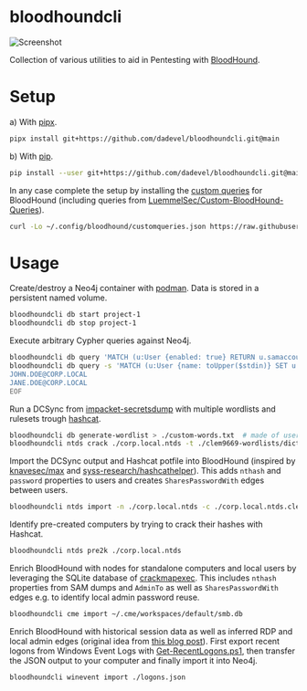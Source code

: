 # bloodhoundcli

![Screenshot](./assets/demo.png)

Collection of various utilities to aid in Pentesting with [BloodHound](https://github.com/bloodhoundad/bloodhound).

# Setup

a) With [pipx](https://github.com/pypa/pipx).

~~~ bash
pipx install git+https://github.com/dadevel/bloodhoundcli.git@main
~~~

b) With [pip](https://github.com/pypa/pip).

~~~ bash
pip install --user git+https://github.com/dadevel/bloodhoundcli.git@main
~~~

In any case complete the setup by installing the [custom queries](./customqueries.json) for BloodHound (including queries from [LuemmelSec/Custom-BloodHound-Queries](https://github.com/LuemmelSec/Custom-BloodHound-Queries)).

~~~ bash
curl -Lo ~/.config/bloodhound/customqueries.json https://raw.githubusercontent.com/dadevel/bloodhoundcli/main/customqueries.json
~~~

# Usage

Create/destroy a Neo4j container with [podman](https://github.com/containers/podman).
Data is stored in a persistent named volume.

~~~ bash
bloodhoundcli db start project-1
bloodhoundcli db stop project-1
~~~

Execute arbitrary Cypher queries against Neo4j.

~~~ bash
bloodhoundcli db query 'MATCH (u:User {enabled: true} RETURN u.samaccountname)' > ./users.txt
bloodhoundcli db query -s 'MATCH (u:User {name: toUpper($stdin)} SET u.owned=true RETURN count(u)' << EOF
JOHN.DOE@CORP.LOCAL
JANE.DOE@CORP.LOCAL
EOF
~~~

Run a DCSync from [impacket-secretsdump](https://github.com/fortra/impacket) with multiple wordlists and rulesets trough [hashcat](https://github.com/hashcat/hashcat).

~~~ bash
bloodhoundcli db generate-wordlist > ./custom-words.txt  # made of usernames, descriptions, etc.
bloodhoundcli ntds crack ./corp.local.ntds -t ./clem9669-wordlists/dictionnaire_de ./clem9669-hashcat-rules/clem9669_medium.rule -t ./custom-words.txt ./unicorn-hashcat-rules/unicorn\ rules/SuperUnicorn.rule -t ./weakpass-3.txt ./unicorn-hashcat-rules/unicorn\ rules/Unicorn250.rule
~~~

Import the DCSync output and Hashcat potfile into BloodHound (inspired by [knavesec/max](https://github.com/knavesec/max) and [syss-research/hashcathelper](https://github.com/syss-research/hashcathelper)).
This adds `nthash` and `password` properties to users and creates `SharesPasswordWith` edges between users.

~~~ bash
bloodhoundcli ntds import -n ./corp.local.ntds -c ./corp.local.ntds.cleartext -p ./corp.local.ntds.potfile
~~~

Identify pre-created computers by trying to crack their hashes with Hashcat.

~~~ bash
bloodhoundcli ntds pre2k ./corp.local.ntds
~~~

Enrich BloodHound with nodes for standalone computers and local users by leveraging the SQLite database of [crackmapexec](https://github.com/porchetta-industries/crackmapexec).
This includes `nthash` properties from SAM dumps and `AdminTo` as well as `SharesPasswordWith` edges e.g. to identify local admin password reuse.

~~~ bash
bloodhoundcli cme import ~/.cme/workspaces/default/smb.db
~~~

Enrich BloodHound with historical session data as well as inferred RDP and local admin edges (original idea from [this blog post](https://medium.com/@rantasec/bloodhound-for-blue-teams-windows-event-id-4624-a259c76ee09e)).
First export recent logons from Windows Event Logs with [Get-RecentLogons.ps1](./Get-RecentLogons.ps1), then transfer the JSON output to your computer and finally import it into Neo4j.

~~~ bash
bloodhoundcli winevent import ./logons.json
~~~

